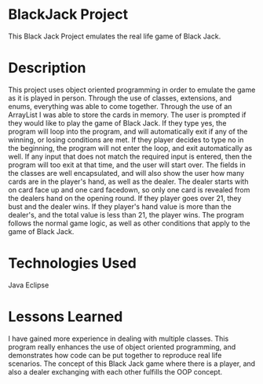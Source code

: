 # BlackJack Project
This Black Jack Project emulates the real life game of Black Jack.
	
# Description
This project uses object oriented programming in order to emulate the game as it is played in person. Through the use of classes, extensions, and enums, everything was able to come together. Through the use of an ArrayList I was able to store the cards in memory. The user is prompted if they would like to play the game of Black Jack. If they type yes, the program will loop into the program, and will automatically exit if any of the winning, or losing conditions are met. If they player decides to type no in the beginning, the program will not enter the loop, and exit automatically as well. If any input that does not match the required input is entered, then the program will too exit at that time, and the user will start over. The fields in the classes are well encapsulated, and will also show the user how many cards are in the player's hand, as well as the dealer. The dealer starts with on card face up and one card facedown, so only one card is revealed from the dealers hand on the opening round. If they player goes over 21, they bust and the dealer wins. If they player's hand value is more than the dealer's, and the total value is less than 21, the player wins. The program follows the normal game logic, as well as other conditions that apply to the game of Black Jack.
# Technologies Used
Java Eclipse
# Lessons Learned
I have gained more experience in dealing with multiple classes. This program really enhances the use of object oriented programming, and demonstrates how code can be put together to reproduce real life scenarios. The concept of this Black Jack game where there is a player, and also a dealer exchanging with each other fulfills the OOP concept.